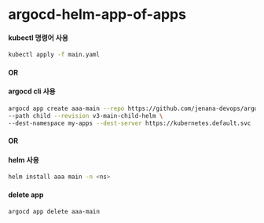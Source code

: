 # argocd-helm-app-of-apps

#### kubectl 명령어 사용
```bash
kubectl apply -f main.yaml
```

#### OR
#### argocd cli 사용
```bash
argocd app create aaa-main --repo https://github.com/jenana-devops/argocd-helm-app-of-apps.git \
--path child --revision v3-main-child-helm \
--dest-namespace my-apps --dest-server https://kubernetes.default.svc
```

#### OR
#### helm 사용
```bash
helm install aaa main -n <ns>
```

#### delete app
```bash
argocd app delete aaa-main
```